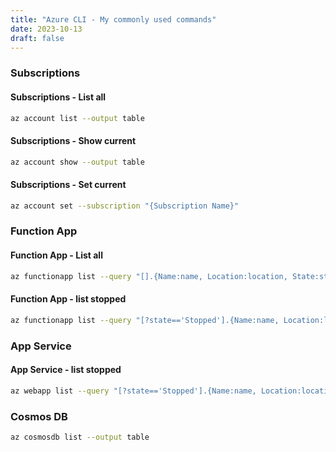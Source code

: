 ```yaml
---
title: "Azure CLI - My commonly used commands"
date: 2023-10-13
draft: false
---
```


### Subscriptions

#### Subscriptions - List all

```bash
az account list --output table
```

#### Subscriptions - Show current

```bash
az account show --output table
```

#### Subscriptions - Set current

```bash
az account set --subscription "{Subscription Name}"
```

### Function App

#### Function App - List all

```bash
az functionapp list --query "[].{Name:name, Location:location, State:state}" --output table
```

#### Function App - list stopped

```bash
az functionapp list --query "[?state=='Stopped'].{Name:name, Location:location, State:state}" --output table
```

### App Service

#### App Service - list stopped

```bash
az webapp list --query "[?state=='Stopped'].{Name:name, Location:location, State:state}" --output table
```

### Cosmos DB

```bash
az cosmosdb list --output table
```
